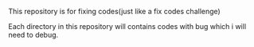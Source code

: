 This repository is for fixing codes(just like a fix codes challenge)

Each directory in this repository will contains codes with bug which i will
need to debug.
